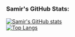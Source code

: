 ### Samir's GitHub Stats:

<!--
**samirsharma-github/samirsharma-github** is a ✨ _special_ ✨ repository because its `README.md` (this file) appears on your GitHub profile.

Here are some ideas to get you started:

- 🔭 I’m currently working on ...
- 🌱 I’m currently learning ...
- 👯 I’m looking to collaborate on ...
- 🤔 I’m looking for help with ...
- 💬 Ask me about ...
- 📫 How to reach me: ...
- 😄 Pronouns: ...
- ⚡ Fun fact: ...
-->
[![Samir's GitHub stats](https://github-readme-stats.vercel.app/api?username=samirsharma-github&count_private=true&show_icons=true&theme=tokyonight)](https://github.com/samirsharma-github/github-readme-stats) <br>
[![Top Langs](https://github-readme-stats.vercel.app/api/top-langs/?username=samirsharma-github&theme=tokyonight&hide=jupyter%20notebook)](https://github.com/samirsharma-github/github-readme-stats)
